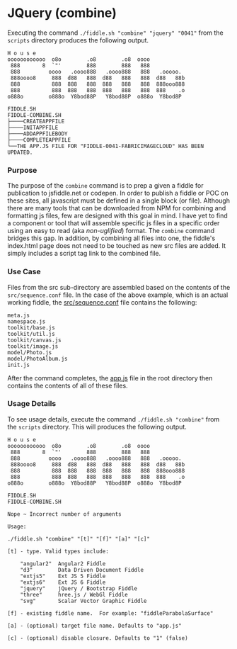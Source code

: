 JQuery (combine)
======

Executing the command `./fiddle.sh "combine" "jquery" "0041"` from the `scripts` directory produces
the following output.

    H o u s e
    oooooooooooo  o8o        .o8        .o8  oooo
     888       8  `"'        888        888   888
     888         oooo   .oooo888   .oooo888   888   .ooooo.
     888oooo8     888  d88   888  d88   888   888  d88   88b
     888          888  888   888  888   888   888  888ooo888
     888          888  888   888  888   888   888  888    .o
    o888o        o888o  Y8bod88P   Y8bod88P  o888o  Y8bod8P
    
    FIDDLE.SH
    FIDDLE-COMBINE.SH
    ├────CREATEAPPFILE
    ├────INITAPPFILE
    ├────ADDAPPFILEBODY
    ├────COMPLETEAPPFILE
    └──THE APP.JS FILE FOR "FIDDLE-0041-FABRICIMAGECLOUD" HAS BEEN UPDATED.
      

### Purpose

The purpose of the `combine` command is to prep a given a fiddle for publication to jsfiddle.net or codepen.  In order 
to publish a fiddle or POC on these sites, all javascript must be defined in a single block (or file).  Although there 
are many tools that can be downloaded from NPM for combining and formatting js files, few are designed with this goal in
mind. I have yet to find a component or tool that will assemble specific js files in a specific order using an easy to read 
(aka _non-uglified_) format. The `combine` command bridges this gap.  In addition, by combining all files into
one, the fiddle's index.html page does not need to be touched as new src files are added. It simply includes
a script tag link to the combined file.


### Use Case

Files from the src sub-directory are assembled based on the contents of the `src/sequence.conf` file. In the case of the
above example, which is an actual working fiddle, the [src/sequence.conf](fiddle-0041-FabricImageCloud/src/sequence.conf) 
file contains the following:

    meta.js
    namespace.js
    toolkit/base.js
    toolkit/util.js
    toolkit/canvas.js
    toolkit/image.js
    model/Photo.js
    model/PhotoAlbum.js
    init.js

After the command completes, the [app.js](fiddle-0041-FabricImageCloud/app.js) file in the root directory then contains 
the contents of all of these files.  


### Usage Details

To see usage details, execute the command `./fiddle.sh "combine"` from the `scripts` directory.  This will produces the 
following output.
    
    H o u s e
    oooooooooooo  o8o        .o8        .o8  oooo
     888       8  `"'        888        888   888
     888         oooo   .oooo888   .oooo888   888   .ooooo.
     888oooo8     888  d88   888  d88   888   888  d88   88b
     888          888  888   888  888   888   888  888ooo888
     888          888  888   888  888   888   888  888    .o
    o888o        o888o  Y8bod88P   Y8bod88P  o888o  Y8bod8P
    
    FIDDLE.SH
    FIDDLE-COMBINE.SH
    
    Nope ~ Incorrect number of arguments
    
    Usage:
    
    ./fiddle.sh "combine" "[t]" "[f]" "[a]" "[c]"
    
    [t] - type. Valid types include:
    
    	"angular2"	Angular2 Fiddle
    	"d3"		Data Driven Document Fiddle
    	"extjs5"	Ext JS 5 Fiddle
    	"extjs6"	Ext JS 6 Fiddle
    	"jquery"	jQuery / Bootstrap Fiddle
    	"three"		hree.js / WebGl Fiddle
    	"svg"		Scalar Vector Graphic Fiddle
    
    [f] - existing fiddle name.  For example: "fiddleParabolaSurface"
    
    [a] - (optional) target file name. Defaults to "app.js"
    
    [c] - (optional) disable closure. Defaults to "1" (false)

